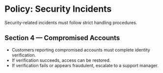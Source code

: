 # Policy: Security Incidents

Security-related incidents must follow strict handling procedures.

## Section 4 — Compromised Accounts
- Customers reporting compromised accounts must complete identity verification.  
- If verification succeeds, access can be restored.  
- If verification fails or appears fraudulent, escalate to a support manager.  
